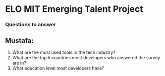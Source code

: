 # ELO MIT Emerging Talent Project
### Questions to answer
## Mustafa:
1. What are the most used tools in the tech industry?
2. What are the top 5 countries most developers who answered the survey are in?
3. What education level most developers have?
